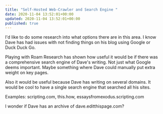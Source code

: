```yaml
---
title: "Self-Hosted Web-Crawler and Search Engine "
date: 2020-11-04 13:52:01+00:00
updated: 2020-11-04 13:52:01+00:00
published: true
---
```


I'd like to do some research into what options there are in this area. I know Dave has had issues with not finding things on his blog using Google or Duck Duck Go.

Playing with Roam Research has shown how useful it would be if there was a comprehensive search engine of Dave's writing. Not just what Google deems important. Maybe something where Dave could manually put extra weight on key pages.

Also it would be useful because Dave has writing on several domains. It would be cool to have a single search engine that searched all his sites.

Examples: scripting.com, this.how, essaysfromexodus.scripting.com

I wonder if Dave has an archive of dave.editthispage.com?

